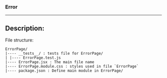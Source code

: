 ### Error

---

## Description:

File structure:

```
ErrorPage/
|---- __tests__/ : tests file for ErrorPage/
| |---- ErrorPage.test.js
|---- ErrorPage.jsx : The main file name
|---- ErrorPage.module.css : styles used in file `ErrorPage`
|---- package.json : Define main module in ErrorPage/
```
